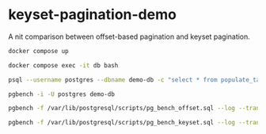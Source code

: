 # keyset-pagination-demo
A nit comparison between offset-based pagination and keyset pagination.

```bash
docker compose up
```

```bash
docker compose exec -it db bash
```

```bash
psql --username postgres --dbname demo-db -c "select * from populate_tables(1000000);";
```

```bash
pgbench -i -U postgres demo-db
```

```bash
pgbench -f /var/lib/postgresql/scripts/pg_bench_offset.sql --log --transactions=100 --username=postgres demo-db
```

```bash
pgbench -f /var/lib/postgresql/scripts/pg_bench_keyset.sql --log --transactions=100 --username=postgres demo-db
```